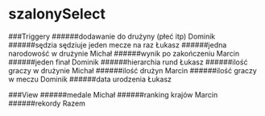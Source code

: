 # szalonySelect

###Triggery
######dodawanie do drużyny (płeć itp) Dominik
######sędzia sędziuje jeden mecze na raz Łukasz
######jedna narodowość w drużynie Michał
######wynik po zakończeniu Marcin
######jeden finał Dominik
######hierarchia rund Łukasz
######ilość graczy w drużynie Michał
######ilość drużyn Marcin
######ilość graczy w meczu Dominik
######data urodzenia Łukasz


###View
######medale Michał
######ranking krajów Marcin
######rekordy Razem
